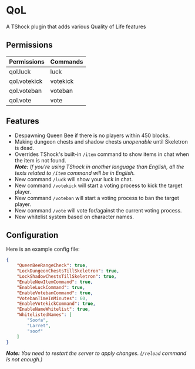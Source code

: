 # QoL
A TShock plugin that adds various Quality of Life features

## Permissions
| Permissions  | Commands |
|--------------|----------|
| qol.luck     | luck     |
| qol.votekick | votekick |
| qol.voteban  | voteban  |
| qol.vote     | vote     |

## Features
* Despawning Queen Bee if there is no players within 450 blocks.
* Making dungeon chests and shadow chests _unopenable_ until Skeletron is dead.
* Overrides TShock's built-in ``/item`` command to show items in chat when the item is not found. <br>
  _**Note:** If you're using TShock in another language than English, all the texts related to ``/item`` command will be in English._
* New command ``/luck`` will show your luck in chat.
* New command ``/votekick`` will start a voting process to kick the target player.
* New command ``/voteban`` will start a voting process to ban the target player.
* New command ``/vote`` will vote for/against the current voting process.
* New whitelist system based on character names.

## Configuration
Here is an example config file:
```json
{
    "QueenBeeRangeCheck": true,
    "LockDungeonChestsTillSkeletron": true,
    "LockShadowChestsTillSkeletron": true,
    "EnableNewItemCommand": true,
    "EnableLuckCommand": true,
    "EnableVotebanCommand": true,
    "VotebanTimeInMinutes": 60,
    "EnableVotekickCommand": true,
    "EnableNameWhitelist": true,
    "WhitelistedNames": [
        "Soofa",
        "Larret",
        "soof"
    ]
}
```
_**Note:** You need to restart the server to apply changes. (``/reload`` command is not enough.)_
